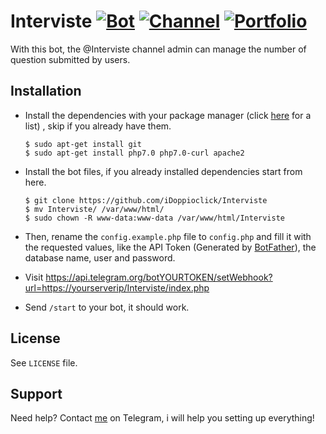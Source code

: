 # Interviste [![Bot](https://img.shields.io/badge/Telegram-%40IntervisteBot-blue.svg)][Bot] [![Channel](https://img.shields.io/badge/Channel-%40Interviste-red.svg)][Channel] [![Portfolio](https://img.shields.io/badge/Portflio-%40IlMioPortfolio-green.svg)][Portfolio] 
With this bot, the @Interviste channel admin can manage the number of question submitted by users.

## Installation
    
- Install the dependencies with your package manager (click [here](https://en.m.wikipedia.org/wiki/List_of_software_package_management_systems) for a list) , skip if you already have them.

      $ sudo apt-get install git
      $ sudo apt-get install php7.0 php7.0-curl apache2

- Install the bot files, if you already installed dependencies start from here.
    
      $ git clone https://github.com/iDoppioclick/Interviste
      $ mv Interviste/ /var/www/html/
      $ sudo chown -R www-data:www-data /var/www/html/Interviste
    
- Then, rename the ```config.example.php``` file to ```config.php``` and fill it with the requested values, like the API Token (Generated by [BotFather](https://t.me/BotFather)), the database name, user and password.

- Visit https://api.telegram.org/botYOURTOKEN/setWebhook?url=https://yourserverip/Interviste/index.php

- Send ```/start``` to your bot, it should work.

## License
See ```LICENSE``` file.

## Support
Need help? Contact [me](https://t.me/iDoppioclick) on Telegram, i will help you setting up everything!

<!-- URLS -->
[Bot]: https://t.me/IntervisteBot
[Portfolio]: https://t.me/IlMioPortfolio
[Channel]: https://t.me/Interviste
